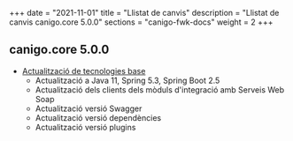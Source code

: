 +++
date        = "2021-11-01"
title       = "Llistat de canvis"
description = "Llistat de canvis canigo.core 5.0.0"
sections    = "canigo-fwk-docs"
weight		= 2
+++

## canigo.core 5.0.0

- [Actualització de tecnologies base](/noticies/2021-10-25-CAN-actualitzacio-canigo-3_6_0/)
   - Actualització a Java 11, Spring 5.3, Spring Boot 2.5
   - Actualització dels clients dels mòduls d'integració amb Serveis Web Soap
   - Actualització versió Swagger
   - Actualització versió dependències
   - Actualització versió plugins